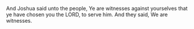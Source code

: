 And Joshua said unto the people, Ye are witnesses against yourselves that ye have chosen you the LORD, to serve him. And they said, We are witnesses.

